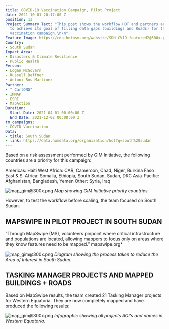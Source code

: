 ```yaml
---
title: COVID-19 Vaccination Campaign, Pilot Project
date: 2021-10-01 20:17:00 Z
position: 13
Project Summary Text: "This post shows the workflow HOT and partners are following
  to achieve its goal of filling data gaps (buildings and Roads) for the COVID-19
  vaccination campaign.\n\n"
Feature Image: https://cdn.hotosm.org/website/SDN_CV19_featured2@300x.png
Country:
- South Sudan
Impact Area:
- Disasters & Climate Resilience
- Public Health
Person:
- Logan McGovern
- Russell Deffner
- Antoni Ros Martinez
Partner:
- " CartONG"
- IMMAP
- ESRI
- MapAction
Duration:
  Start Date: 2021-04-01 00:00:00 Z
  End Date: 2021-12-02 00:00:00 Z
tm_campaigns:
- COVID Vaccination
Data:
- title: South Sudan
- link: https://data.humdata.org/organization/hot?q=south%20sudan
---
```


Based on a risk assessment performed by GIM Initiative, the following countries are a priority for this campaign:

Americas: Haiti
West Africa: CAR, Cameroon, Chad, Niger, Burkina Faso
East & S. Africa: Somalia, Ethiopia, South Sudan, Sudan, DRC
Asia-Pacific: Afghanistan, Bangladesh, Yemen
Other: Syria, Iraq

![map_gim@300x.png](https://cdn.hotosm.org/website/map_gim@300x.png)
*Map showing GIM Initiative priority countries.*


However, to test the workflow before scaling, the team focused on South Sudan.



## MAPSWIPE IN PILOT PROJECT IN SOUTH SUDAN


“Through MapSwipe (MS), volunteers pinpoint where critical infrastructure and populations are located, allowing mappers to focus only on areas where they know features need to be mapped.” mapswipe.org*

![map_gim@300x.png](https://cdn.hotosm.org/website/SDN_CV19_MS.png) 
*Diagram showing the process taken to reduce the Area of Interest in South Sudan.*



## TASKING MANAGER PROJECTS AND MAPPED BUILDINGS + ROADS


Based on MapSwipe results, the team created 21 Tasking Manager projects for Western Equatoria. They are now completely mapped and have produced the following results: 

![map_gim@300x.png](https://cdn.hotosm.org/website/SDN_CV19_results@300x.png)
*Infographic showing all projects AOI's and names in Western Equatoria.*
 